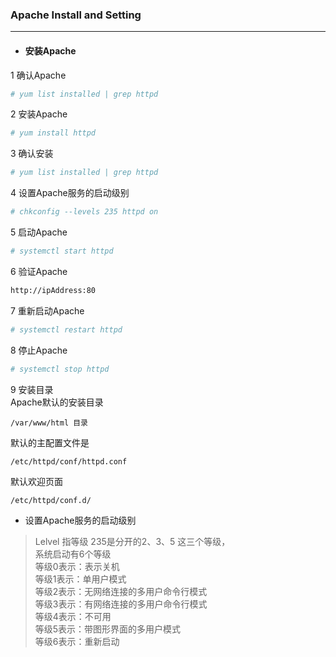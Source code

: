 ### Apache Install and Setting
***
- #### 安装Apache

1 确认Apache
``` sh
# yum list installed | grep httpd
```

2 安装Apache
``` sh
# yum install httpd
```

3 确认安装
``` sh
# yum list installed | grep httpd
```
4 设置Apache服务的启动级别
``` sh
# chkconfig --levels 235 httpd on
```
5 启动Apache
``` sh
# systemctl start httpd
```
6 验证Apache
``` sh
http://ipAddress:80
```
7 重新启动Apache
``` sh
# systemctl restart httpd
```
8 停止Apache
``` sh
# systemctl stop httpd
```
9 安装目录  
Apache默认的安装目录
```
/var/www/html 目录  
```
默认的主配置文件是
```
/etc/httpd/conf/httpd.conf
```
默认欢迎页面
```
/etc/httpd/conf.d/
```

* 设置Apache服务的启动级别  
> Lelvel 指等级 235是分开的2、3、5 这三个等级，  
> 系统启动有6个等级  
> 等级0表示：表示关机  
> 等级1表示：单用户模式  
> 等级2表示：无网络连接的多用户命令行模式  
> 等级3表示：有网络连接的多用户命令行模式  
> 等级4表示：不可用  
> 等级5表示：带图形界面的多用户模式  
> 等级6表示：重新启动  
